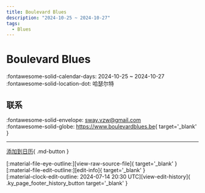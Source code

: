 ```yaml
---
title: Boulevard Blues
description: "2024-10-25 ~ 2024-10-27"
tags:
  - Blues
---
```


# Boulevard Blues 

:fontawesome-solid-calendar-days: 2024-10-25 ~ 2024-10-27  
:fontawesome-solid-location-dot: 哈瑟尔特  

## 联系

:fontawesome-solid-envelope: <sway.vzw@gmail.com>  
:fontawesome-solid-globe: <https://www.boulevardblues.be>{ target='_blank' }  

---

[添加到日历](https://swing.news/ics/zh-Hans/2024/fr_BE/boulevard-blues-2024.ics){ .md-button }

<div class="ky_page_footer" markdown>
<div class="ky_page_footer_trailing" markdown="span">
[:material-file-eye-outline:][view-raw-source-file]{ target='_blank' }
[:material-file-edit-outline:][edit-info]{ target='_blank' }
</div>
<div class="ky_page_footer_leading" markdown="span">
[:material-clock-edit-outline: 2024-07-14 20:30 UTC][view-edit-history]{ .ky_page_footer_history_button target='_blank' }
</div>
</div>

[view-raw-source-file]: https://github.com/swingdance/events/blob/main/2024/fr_BE/boulevard-blues-2024.json "查看原始源文件"
[edit-info]: https://github.com/swingdance/events/issues/new?assignees=&labels=update+event&projects=&template=03-update_entity.yml&title=%5B2024%2Ffr_BE%5D%20Boulevard%20Blues&region=fr_BE&year=2024&id=boulevard-blues-2024&name=Boulevard%20Blues&org_id= "编辑信息"

[view-edit-history]: https://github.com/swingdance/events/commits/main/2024/fr_BE/boulevard-blues-2024.json "查看编辑历史"
